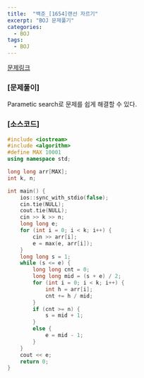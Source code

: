 ```yaml
---
title:  "백준_[1654]랜선 자르기"
excerpt: "BOJ 문제풀기"
categories:
  - BOJ
tags:
  - BOJ
---
```

[문제링크](https://www.acmicpc.net/problem/1654)
### [문제풀이]
Parametic search로 문제를 쉽게 해결할 수 있다.  
### [소스코드]
~~~cpp
#include <iostream>
#include <algorithm>
#define MAX 10001
using namespace std;

long long arr[MAX];
int k, n;

int main() {
	ios::sync_with_stdio(false);
	cin.tie(NULL);
	cout.tie(NULL);
	cin >> k >> n;
	long long e;
	for (int i = 0; i < k; i++) {
		cin >> arr[i];
		e = max(e, arr[i]);
	}
	long long s = 1;
	while (s <= e) {
		long long cnt = 0;
		long long mid = (s + e) / 2;
		for (int i = 0; i < k; i++) {
			int h = arr[i];
			cnt += h / mid;
		}
		if (cnt >= n) {
			s = mid + 1;
		}
		else {
			e = mid - 1;
		}
	}
	cout << e;
	return 0;
}
~~~